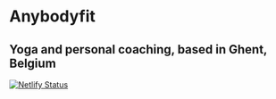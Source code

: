 # Anybodyfit

## Yoga and personal coaching, based in Ghent, Belgium

[![Netlify Status](https://api.netlify.com/api/v1/badges/60c50d63-9918-424c-a0ce-b1352c2ccc93/deploy-status)](https://app.netlify.com/sites/anybodyfit/deploys)
